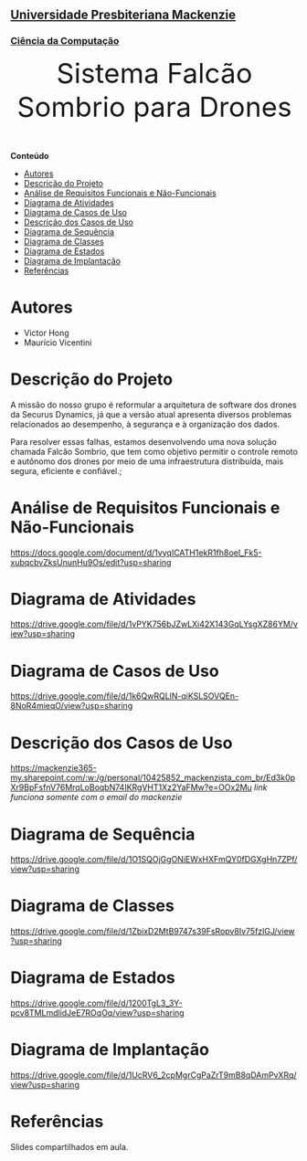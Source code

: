 <h2><a href= "https://www.mackenzie.br">Universidade Presbiteriana Mackenzie</a></h2>
<h3><a href= "https://www.mackenzie.br/graduacao/sao-paulo-higienopolis/sistemas-de-informacao">Ciência da Computação</a></h3>


<font size="+12"><center>
Sistema Falcão Sombrio para Drones 
</center></font>

**Conteúdo**

- [Autores](#autores)
- [Descrição do Projeto](#descrição-do-projeto)
- [Análise de Requisitos Funcionais e Não-Funcionais](#análise-de-requisitos-funcionais-e-não-funcionais)
- [Diagrama de Atividades](#diagrama-de-atividades)
- [Diagrama de Casos de Uso](#diagrama-de-casos-de-uso)
- [Descrição dos Casos de Uso](#descrição-dos-casos-de-uso)
- [Diagrama de Sequência](#diagrama-de-sequência)
- [Diagrama de Classes](#diagrama-de-classes)
- [Diagrama de Estados](#diagrama-de-estados)
- [Diagrama de Implantação](#diagrama-de-implantação)
- [Referências](#referências)


# Autores

* Victor Hong
* Maurício Vicentini

# Descrição do Projeto

A missão do nosso grupo é reformular a arquitetura de software dos drones da Securus Dynamics, já que a versão atual apresenta diversos problemas relacionados ao desempenho, à segurança e à organização dos dados.

Para resolver essas falhas, estamos desenvolvendo uma nova solução chamada Falcão Sombrio, que tem como objetivo permitir o controle remoto e autônomo dos drones por meio de uma infraestrutura distribuída, mais segura, eficiente e confiável.;

# Análise de Requisitos Funcionais e Não-Funcionais
https://docs.google.com/document/d/1vyqICATH1ekR1fh8oeI_Fk5-xubqcbvZksUnunHu9Os/edit?usp=sharing


# Diagrama de Atividades
https://drive.google.com/file/d/1vPYK756bJZwLXi42X143GqLYsgXZ86YM/view?usp=sharing

# Diagrama de Casos de Uso
https://drive.google.com/file/d/1k6QwRQLlN-qiKSLSOVQEn-8NoR4mieqO/view?usp=sharing

# Descrição dos Casos de Uso

https://mackenzie365-my.sharepoint.com/:w:/g/personal/10425852_mackenzista_com_br/Ed3k0pXr9BpFsfnV76MrqLoBoqbN74IKRgVHT1Xz2YaFMw?e=OOx2Mu
*link funciona somente com o email do mackenzie*

# Diagrama de Sequência

https://drive.google.com/file/d/1O1SQOjGgONiEWxHXFmQY0fDGXgHn7ZPf/view?usp=sharing

# Diagrama de Classes

https://drive.google.com/file/d/1ZbixD2MtB9747s39FsRopv8Iv75fzlGJ/view?usp=sharing

# Diagrama de Estados

https://drive.google.com/file/d/1200TgL3_3Y-pcv8TMLmdlidJeE7ROqOq/view?usp=sharing

# Diagrama de Implantação

https://drive.google.com/file/d/1UcRV6_2cpMgrCgPaZrT9mB8qDAmPvXRq/view?usp=sharing

# Referências

Slides compartilhados em aula.
